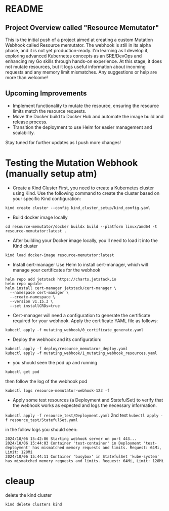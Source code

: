# README

## Project Overview called "Resource Memutator"

This is the initial push of a project aimed at creating a custom Mutation Webhook called Resource memutator. The webhook is still in its alpha phase, and it is not yet production-ready. I'm learning as I develop it, exploring advanced Kubernetes concepts as an SRE/DevOps and enhancing my Go skills through hands-on experience. At this stage, it does not mutate resources, but it logs useful information about incoming requests and any memory limit mismatches. Any suggestions or help are more than welcome!

## Upcoming Improvements

- Implement functionality to mutate the resource, ensuring the resource limits match the resource requests. 
- Move the Docker build to Docker Hub and automate the image build and release process.
- Transition the deployment to use Helm for easier management and scalability.

Stay tuned for further updates as I push more changes!

# Testing the Mutation Webhook (manually setup atm)

- Create a Kind Cluster
First, you need to create a Kubernetes cluster using Kind. Use the following command to create the cluster based on your specific Kind configuration:

`kind create cluster --config kind_cluster_setup/kind_config.yaml`

- Build docker image locally

`cd resource-memutator/docker buildx build --platform linux/amd64 -t resource-memutator:latest .`

- After building your Docker image locally, you'll need to load it into the Kind cluster

`kind load docker-image resource-memutator:latest`

- Install cert-manager
Use Helm to install cert-manager, which will manage your certificates for the webhook

```
helm repo add jetstack https://charts.jetstack.io
helm repo update
helm install cert-manager jetstack/cert-manager \
  --namespace cert-manager \
  --create-namespace \
  --version v1.15.3 \
  --set installCRDs=true
```

- Cert-manager will need a configuration to generate the certificate required for your webhook. Apply the certificate YAML file as follows:

`kubectl apply -f mutating_webhook/0_certificate_generate.yaml`

- Deploy the webhook and its configuration:

```
kubectl apply -f deploy/resource_memutaror_deploy.yaml
kubectl apply -f mutating_webhook/1_mutating_webhook_resources.yaml
```

- you should seen the pod up and running

`kubectl get pod`

then follow the log of the webhook pod

`kubectl logs resource-memutator-webhook-123 -f`

- Apply some test resources (a Deployment and StatefulSet) to verify that the webhook works as expected and logs the necessary information.

`kubectl apply -f resource_test/Deployment.yaml`
2nd test 
`kubectl apply -f resource_test/StatefulSet.yaml`

in the follow logs you should seen:

```
2024/10/06 15:42:06 Starting webhook server on port 443...
2024/10/06 15:44:03 Container 'test-container' in Deployment 'test-deployment' has mismatched memory requests and limits. Request: 64Mi, Limit: 128Mi
2024/10/06 15:44:11 Container 'busybox' in StatefulSet 'kube-system' has mismatched memory requests and limits. Request: 64Mi, Limit: 128Mi
```

# cleaup 

delete the kind cluster

`kind delete clusters kind`
